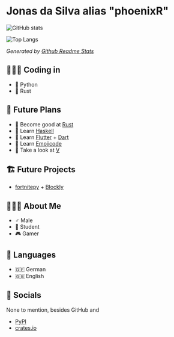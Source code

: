 Jonas da Silva alias "phoenixR"
===============================

![GitHub stats](https://github-readme-stats.vercel.app/api?username=phoenixr-codes&show_icons=true&theme=dracula)

![Top Langs](https://github-readme-stats.vercel.app/api/top-langs/?username=phoenixr-codes&hide=Makefile,Batchfile&theme=dracula)

*Generated by [Github Readme Stats](https://github.com/anuraghazra/github-readme-stats)*

👨🏽‍💻 Coding in
------------

* 🐍 Python
* 🦀 Rust


🔮 Future Plans
--------------

* 🦀 Become good at [Rust](https://www.rust-lang.org)
* 🟰 Learn [Haskell](https://www.haskell.org)
* 🎯 Learn [Flutter](https://flutter.dev) + [Dart](https://dart.dev)
* 🍇 Learn [Emojicode](https://www.emojicode.org)
* 🦨 Take a look at [V](https://vlang.io)


🏗️ Future Projects
-----------------

* [fortnitepy](https://github.com/Terbau/fortnitepy) + [Blockly](https://github.com/google/blockly)

🙋🏽‍♂️ About Me
-----------

* ♂️ Male
* 🎒 Student
* 🎮 Gamer


💬 Languages
------------

* 🇩🇪 German
* 🇬🇧 English


📱 Socials
-----------

None to mention, besides GitHub and

* [PyPI](https://pypi.org/user/phoenixR)
* [crates.io](https://crates.io/users/phoenixr-codes)
